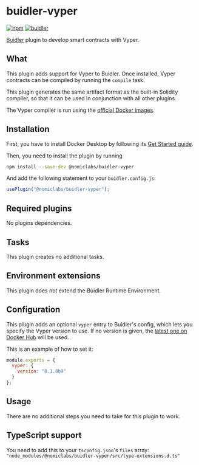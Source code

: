 # buidler-vyper

[![npm](https://img.shields.io/npm/v/@nomiclabs/buidler-vyper.svg)](https://www.npmjs.com/package/@nomiclabs/buidler-vyper)
[![buidler](https://buidler.dev/buidler-plugin-badge.svg?1)](https://buidler.dev)

[Buidler](http://buidler.dev) plugin to develop smart contracts with Vyper.

## What

This plugin adds support for Vyper to Buidler. Once installed, Vyper contracts can be compiled by running the `compile` task.

This plugin generates the same artifact format as the built-in Solidity compiler, so that it can be used in conjunction with
all other plugins.

The Vyper compiler is run using the [official Docker images](https://hub.docker.com/r/ethereum/vyper).

## Installation

First, you have to install Docker Desktop by following its [Get Started guide](https://www.docker.com/get-started).

Then, you need to install the plugin by running

```bash
npm install --save-dev @nomiclabs/buidler-vyper
```

And add the following statement to your `buidler.config.js`:

```js
usePlugin("@nomiclabs/buidler-vyper");
```

## Required plugins

No plugins dependencies.

## Tasks

This plugin creates no additional tasks.

## Environment extensions

This plugin does not extend the Buidler Runtime Environment.

## Configuration

This plugin adds an optional `vyper` entry to Buidler's config, which lets you specify the Vyper version to use. If no
version is given, the [latest one on Docker Hub](https://hub.docker.com/r/ethereum/vyper/tags) will be used.

This is an example of how to set it:

```js
module.exports = {
  vyper: {
    version: "0.1.0b9"
  }
};
```

## Usage

There are no additional steps you need to take for this plugin to work.

## TypeScript support

You need to add this to your `tsconfig.json`'s `files` array:
`"node_modules/@nomiclabs/buidler-vyper/src/type-extensions.d.ts"`
